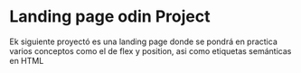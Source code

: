 # Landing page odin Project
Ek siguiente proyectó es una landing page donde se pondrá en practica varios conceptos como el de flex y position, asi como etiquetas semánticas en HTML